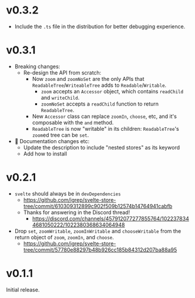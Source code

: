 # v0.3.2

- Include the `.ts` file in the distribution for better debugging experience.

# v0.3.1

- Breaking changes:
    - Re-design the API from scratch:
        - Now `zoom` and `zoomNoSet` are the only APIs that `ReadableTree`/`WriteableTree` adds to `Readable`/`Writable`.
            - `zoom` accepts an `Accessor` object, which contains `readChild` and `writeChild`.
            - `zoomNoSet` accepts a `readChild` function to return `ReadableTree`.
        - New `Accessor` class can replace `zoomIn`, `choose`, etc, and it's composable with the `and` method.
        - `ReadableTree` is now "writable" in its children: `ReadableTree`'s `zoom`ed tree can be `set`.
- 📝 Documentation changes etc:
    - Update the description to include "nested stores" as its keyword
    - Add how to install

# v0.2.1

- `svelte` should always be in `devDependencies`
    - <https://github.com/igrep/svelte-store-tree/commit/610309312899c902f509b12574b14764941cabfb>
    - Thanks for answering in the Discord thread!
        - <https://discord.com/channels/457912077277855764/1022378344681050222/1022380368634064948>
- Drop `set`, `zoomWritable`, `zoomInWritable` and `chooseWritable` from the return object of `zoom`, `zoomIn`, and `choose`.
    - <https://github.com/igrep/svelte-store-tree/commit/57780e88297b48b926cc185b84312d207ba88a95>

# v0.1.1

Initial release.
